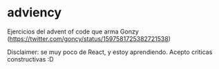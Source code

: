 # adviency
Ejercicios del advent of code que arma Gonzy (https://twitter.com/goncy/status/1597581725382721538)

Disclaimer: se muy poco de React, y estoy aprendiendo. Acepto criticas constructivas :D 
